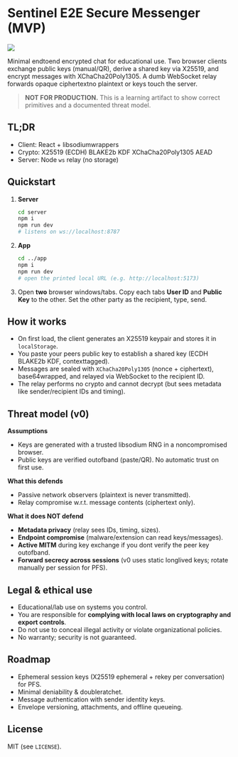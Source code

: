 # Sentinel  E2E Secure Messenger (MVP)

![](https://i.imgur.com/zsLK6Fh.png)

Minimal endtoend encrypted chat for educational use. Two browser clients exchange public keys (manual/QR), derive a shared key via X25519, and encrypt messages with XChaCha20Poly1305. A dumb WebSocket relay forwards opaque ciphertextno plaintext or keys touch the server.

> **NOT FOR PRODUCTION.** This is a learning artifact to show correct primitives and a documented threat model.

## TL;DR
- Client: React + libsodiumwrappers
- Crypto: X25519 (ECDH)  BLAKE2b KDF  XChaCha20Poly1305 AEAD
- Server: Node `ws` relay (no storage)

## Quickstart
1. **Server**
   ```bash
   cd server
   npm i
   npm run dev
   # listens on ws://localhost:8787
   ```
2. **App**
   ```bash
   cd ../app
   npm i
   npm run dev
   # open the printed local URL (e.g. http://localhost:5173)
   ```
3. Open **two** browser windows/tabs. Copy each tabs **User ID** and **Public Key** to the other. Set the other party as the recipient, type, send.

## How it works
- On first load, the client generates an X25519 keypair and stores it in `localStorage`.
- You paste your peers public key to establish a shared key (ECDH  BLAKE2b KDF, contexttagged).
- Messages are sealed with `XChaCha20Poly1305` (nonce + ciphertext), base64wrapped, and relayed via WebSocket to the recipient ID.
- The relay performs no crypto and cannot decrypt (but sees metadata like sender/recipient IDs and timing).

## Threat model (v0)
**Assumptions**
- Keys are generated with a trusted libsodium RNG in a noncompromised browser.
- Public keys are verified outofband (paste/QR). No automatic trust on first use.

**What this defends**
- Passive network observers (plaintext is never transmitted).
- Relay compromise w.r.t. message contents (ciphertext only).

**What it does NOT defend**
- **Metadata privacy** (relay sees IDs, timing, sizes).
- **Endpoint compromise** (malware/extension can read keys/messages).
- **Active MITM** during key exchange if you dont verify the peer key outofband.
- **Forward secrecy across sessions** (v0 uses static longlived keys; rotate manually per session for PFS).

## Legal & ethical use
- Educational/lab use on systems you control.
- You are responsible for **complying with local laws on cryptography and export controls**.
- Do not use to conceal illegal activity or violate organizational policies.
- No warranty; security is not guaranteed.

## Roadmap
- Ephemeral session keys (X25519 ephemeral + rekey per conversation) for PFS.
- Minimal deniability & doubleratchet.
- Message authentication with sender identity keys.
- Envelope versioning, attachments, and offline queueing.

## License
MIT (see `LICENSE`).
